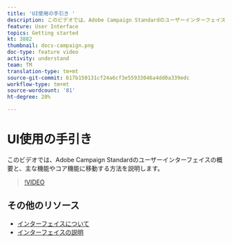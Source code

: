 ```yaml
---
title: 'UI使用の手引き '
description: このビデオでは、Adobe Campaign Standardのユーザーインターフェイス、主な機能、およびコア機能の概要を説明します。
feature: User Interface
topics: Getting started
kt: 3882
thumbnail: docs-campaign.png
doc-type: feature video
activity: understand
team: TM
translation-type: tm+mt
source-git-commit: 617b150131cf24a6cf3e55933046a4dd0a339edc
workflow-type: tm+mt
source-wordcount: '81'
ht-degree: 20%

---
```



# UI使用の手引き

このビデオでは、Adobe Campaign Standardのユーザーインターフェイスの概要と、主な機能やコア機能に移動する方法を説明します。

>[!VIDEO](https://video.tv.adobe.com/v/18469?quality=12)

## その他のリソース

* [インターフェイスについて](https://docs.adobe.com/content/help/en/campaign-standard/using/getting-started/discovering-the-interface/about-the-interface.html)
* [インターフェイスの説明](https://docs.adobe.com/content/help/ja-JP/campaign-standard/using/getting-started/discovering-the-interface/interface-description.html)
